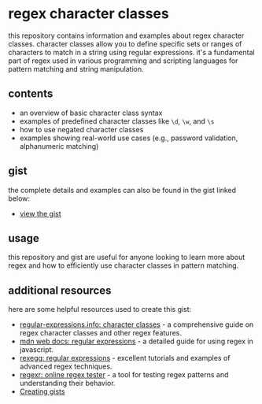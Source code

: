 # regex character classes

this repository contains information and examples about regex character classes. character classes allow you to define specific sets or ranges of characters to match in a string using regular expressions. it's a fundamental part of regex used in various programming and scripting languages for pattern matching and string manipulation.

## contents

- an overview of basic character class syntax
- examples of predefined character classes like `\d`, `\w`, and `\s`
- how to use negated character classes
- examples showing real-world use cases (e.g., password validation, alphanumeric matching)

## gist

the complete details and examples can also be found in the gist linked below:

- [view the gist](https://gist.github.com/MiguelPena0101/09f35f5d6c25d502425d809b5071875b)

## usage

this repository and gist are useful for anyone looking to learn more about regex and how to efficiently use character classes in pattern matching.

## additional resources

here are some helpful resources used to create this gist:

- [regular-expressions.info: character classes](https://www.regular-expressions.info/charclass.html) - a comprehensive guide on regex character classes and other regex features.
- [mdn web docs: regular expressions](https://developer.mozilla.org/en-US/docs/Web/JavaScript/Guide/Regular_Expressions) - a detailed guide for using regex in javascript.
- [rexegg: regular expressions](https://www.rexegg.com/) - excellent tutorials and examples of advanced regex techniques.
- [regexr: online regex tester](https://regexr.com/) - a tool for testing regex patterns and understanding their behavior.
- [Creating gists](https://docs.github.com/en/get-started/writing-on-github/editing-and-sharing-content-with-gists/creating-gists)

